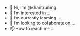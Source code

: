 - 👋 Hi, I’m @khantruilimg
- 👀 I’m interested in ...
- 🌱 I’m currently learning ...
- 💞️ I’m looking to collaborate on ...
- 📫 How to reach me ...

<!---
khantruilimg/khantruilimg is a ✨ special ✨ repository because its `README.md` (this file) appears on your GitHub profile.
You can click the Preview link to take a look at your changes.
--->

